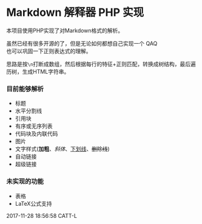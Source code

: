 # Markdown 解释器 PHP 实现

本项目使用PHP实现了对Markdown格式的解析。

虽然已经有很多开源的了，但是无论如何都想自己实现一个 QAQ  
也可以巩固一下正则表达式的理解。  

思路是按`\n`打断成数组，然后根据每行的特征+正则匹配，转换成树结构，最后遍历树，生成HTML字符串。  

### 目前能够解析  
* 标题
* 水平分割线
* 引用块
* 有序或无序列表
* 代码块及内联代码
* 图片
* 文字样式(**加粗**、*斜体*、<u style="text-decoration:underline;">下划线</u>、<s>删除线</s>)
* 自动链接
* 超级链接

### 未实现的功能
* 表格
* LaTeX公式支持

2017-11-28 18:56:58 CATT-L
